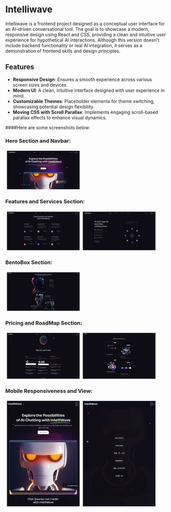 # Intelliwave

Intelliwave is a frontend project designed as a conceptual user interface for an AI-driven conversational tool. The goal is to showcase a modern, responsive design using React and CSS, providing a clean and intuitive user experience for hypothetical AI interactions. Although this version doesn't include backend functionality or real AI integration, it serves as a demonstration of frontend skills and design principles.

## Features

- **Responsive Design**: Ensures a smooth experience across various screen sizes and devices.
- **Modern UI**: A clean, intuitive interface designed with user experience in mind.
- **Customizable Themes**: Placeholder elements for theme switching, showcasing potential design flexibility.
- **Moving CSS with Scroll Parallax**: Implements engaging scroll-based parallax effects to enhance visual dynamics.

####Here are some screenshots below:

### Hero Section and Navbar:

<div style="display: flex; flex-wrap: wrap;">
  <img src="https://github.com/nkemkaakah/IntelliWave/blob/main/src/assets/assets/screenshots/hero1.png" width="45%" style="margin: 5px;"/>
</div>

### Features and Services Section:

<div style="display: flex; flex-wrap: wrap;">
  <img src="https://github.com/nkemkaakah/IntelliWave/blob/main/src/assets/assets/screenshots/section2.png" width="45%" style="margin: 5px;"/>
  <img src="https://github.com/nkemkaakah/IntelliWave/blob/main/src/assets/assets/screenshots/section3.png" width="45%" style="margin: 5px;"/>
</div>

### BentoBox Section:

<div style="display: flex; flex-wrap: wrap;">
  <img src="https://github.com/nkemkaakah/IntelliWave/blob/main/src/assets/assets/screenshots/bentobox.png" width="45%" style="margin: 5px;"/>
</div>

### Pricing and RoadMap Section:

<div style="display: flex; flex-wrap: wrap;">
  <img src="https://github.com/nkemkaakah/IntelliWave/blob/main/src/assets/assets/screenshots/pricing.png" width="45%" style="margin: 5px;"/>
  <img src="https://github.com/nkemkaakah/IntelliWave/blob/main/src/assets/assets/screenshots/working.png" width="45%" style="margin: 5px;"/>
</div>

### Mobile Responsiveness and View:

<div style="display: flex; flex-wrap: wrap;">
  <img src="https://github.com/nkemkaakah/IntelliWave/blob/main/src/assets/assets/screenshots/mobile.png" width="45%" style="margin: 5px;"/>
  <img src="https://github.com/nkemkaakah/IntelliWave/blob/main/src/assets/assets/screenshots/hamburger.png" width="45%" style="margin: 5px;"/>
</div>

